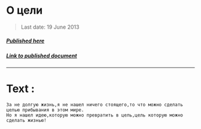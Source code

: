 # О цели

> Last date: 19 June 2013
##### [Published here](http://vk.com/zimnurov_mf)
##### [Link to published document](https://vk.com/wall-52918906_39)
___

# Text :

```
За не долгую жизнь,я не нашел ничего стоящего,то что можно сделать целью прибывания в этом мире.
Но я нашел идею,которую можно превратить в цель,цель которую можно сделать жизнью!
```
